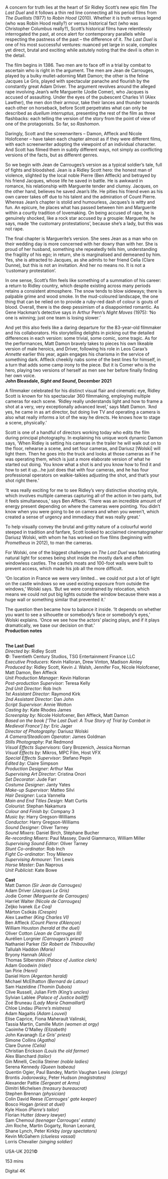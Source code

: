
A concern for truth lies at the heart of Sir Ridley Scott’s new epic film _The Last Duel_ and it follows a thin red line connecting all his period films from _The Duellists_ (1977) to _Robin Hood_ (2010). Whether it is truth versus legend (who was Robin Hood really?) or versus historical fact (who was Christopher Columbus really?), Scott’s historical films have relentlessly interrogated the past, at once alert for contemporary parallels while respecting the pastness of the past – the difference of it. _The Last Duel_ is one of his most successful ventures: nuanced yet large in scale, complex yet direct, brutal and exciting while astutely noting that the devil is often in the detail.

The film begins in 1386. Two men are to face off in a trial by combat to ascertain who is right in the argument. The men are Jean de Carrouges, played by a bulky mullet-adorning Matt Damon; the other is the feline Jacques Le Gris, played with spectacular panache and flourish by the constantly great Adam Driver. The argument revolves around the alleged rape involving Jean’s wife Marguerite (Jodie Comer), who Jacques is accused of assaulting. Under the eyes of the pubescent Charles VI (Alex Lawther), the men don their armour, take their lances and thunder towards each other on horseback, before Scott perpetrates what can only be described as _duellum interruptus_, presenting the rest of the film as three flashbacks: each telling the version of the story from the point of view of one of the protagonists. So far, so _Rashomon_.

Daringly, Scott and the screenwriters – Damon, Affleck and Nicole Holofcener – have taken each chapter almost as if they were different films, with each screenwriter adopting the viewpoint of an individual character. And Scott has filmed them in subtly different ways, not simply as conflicting versions of the facts, but as different genres.

So we begin with Jean de Carrouges’s version as a typical soldier’s tale, full of fights and bloodshed. Jean is a Ridley Scott hero: the honest man of violence, slighted by the local noble Pierre (Ben Affleck) and betrayed by his friend Jacques, whose life he saved in battle. He is awkward in romance, his relationship with Marguerite tender and clumsy. Jacques, on the other hand, believes he saved Jean’s life. He pities his friend even as his own career takes off due to his talent and the admiration of Count Pierre. Whereas Jean’s chapter is stolid and humourless, Jacques’s is witty and fun. An epicure, he places what has passed between him and Marguerite within a courtly tradition of lovemaking. On being accused of rape, he is genuinely shocked, like a rock star accused by a groupie: Marguerite, he says, made ‘the customary protestations’, because she’s a lady, but this was not rape.

The final chapter is Marguerite’s version. She sees Jean as a man who on their wedding day is more concerned with her dowry than with her. She is proud of her husband, something she repeatedly tells him, understanding the fragility of his ego; in return, she is marginalised and demeaned by him. Yes, she is attracted to Jacques, as she admits to her friend Celia (Clare Dunne), but this is not an invitation. And her no means no. It is not a ‘customary protestation’.

In one sense, Scott’s film feels like something of a summation of his career: a return to Ridley country, which despite existing across many periods retains a consistent atmosphere. The snow tends to blow sideways; there is palpable grime and wood smoke. In the mud-coloured landscape, the one thing that can be relied on to provide a ruby-red dash of colour is gouts of blood. Overall, there is the deep pessimism of a disappointed romantic. As Gene Hackman’s detective says in Arthur Penn’s _Night Moves_ (1975): ‘No one is winning; just one team is losing slower.’

And yet this also feels like a daring departure for the 83-year-old filmmaker and his collaborators. His storytelling delights in picking out the detailed differences in each version: some trivial, some comic, some tragic. As for the performances, Matt Damon bravely takes to pieces his own likeable version of male heroics, and Driver, following his role in Leos Carax’s _Annette_ earlier this year, again engages his charisma in the service of something dark. Affleck cheekily nabs some of the best lines for himself, in a turn that adds some camp irony to the piece. But it is Comer who is the hero, playing two versions of herself as men see her before finally finding her own voice.  
**John Bleasdale, _Sight and Sound_, December 2021**

A filmmaker celebrated for his distinct visual flair and cinematic eye, Ridley Scott is known for his spectacular 360 filmmaking, employing multiple cameras for each scene. ‘Ridley really understands light and how to frame a shot at a very, very exceptionally advanced level,’ says Matt Damon. ‘And yes, he came in as art director, but doing live TV and operating a camera is also what really informs a lot of the way he directs. He knows how to stage a scene, physically.’

Scott is one of a handful of directors working today who edits the film during principal photography. In explaining his unique work dynamic Damon says, ‘When Ridley is setting his cameras in the trailer he will walk out on to the floor, rehearse a scene, and set four cameras, and Dariusz [Wolski] will light them. Then he goes into the truck and looks at those cameras as if he was operating them, which is just a more elaborate version of what he started out doing. You know what a shot is and you know how to find it and how to set it up…he just does that with four cameras, and he has four professional operators on walkie-talkies adjusting the shot, and that’s your shot right there.’

‘It was really exciting for me to see Ridley’s very distinctive shooting style, which involves multiple cameras capturing all of the action in two parts, but it feels simultaneous,’ says Ben Affleck. ‘There was an incredible amount of energy present depending on where the cameras were pointing. You didn’t know when you were going to be on camera and when you weren’t, which created a sense of urgency and immediacy that was really great.’

To help visually convey the brutal and gritty nature of a colourful world steeped in tradition and fanfare, Scott looked to acclaimed cinematographer Dariusz Wolski, with whom he has worked on five films (beginning with _Prometheus_ in 2012), to man the cameras.

For Wolski, one of the biggest challenges on _The Last Duel_ was fabricating natural light for scenes being shot inside the mostly dark and often windowless castles. The castle’s moats and 100-foot walls were built to prevent access, which made his job all the more difficult.

‘On location in France we were very limited… we could not put a lot of light on the castle windows so we used existing exposure from outside the windows,’ Wolski says. ‘But we were constrained by relocation, which means we could not put big lights outside the window because there was a huge wall or something similar that prevented it.’

The question then became how to balance it inside. ‘It depends on whether you want to see a silhouette or somebody’s face or somebody’s eyes,’ Wolski explains. ‘Once we see how the actors’ placing plays, and if it plays dramatically, we base our decision on that.’  
**Production notes**
<br><br>

**The Last Duel**  
_Directed by_: Ridley Scott  
©: Twentieth Century Studios,  TSG Entertainment Finance LLC  
_Executive Producers_: Kevin Halloran,  Drew Vinton, Madison Ainley  
_Produced by_: Ridley Scott, Kevin J. Walsh, Jennifer Fox, Nicole Holofcener, Matt Damon, Ben Affleck  
_Unit Production Manager_: Kevin Halloran  
_Post-production Supervisor_: Teresa Kelly  
_2nd Unit Director_: Rob Inch  
_1st Assistant Director_: Raymond Kirk  
_2nd Assistant Director_: Dan John  
_Script Supervisor_: Annie Wotton  
_Casting by_: Kate Rhodes James  
_Screenplay by_: Nicole Holofcener,  Ben Affleck, Matt Damon  
_Based on the book [‘The Last Duel: A True Story of Trial by Combat in Medieval France’] by_: Eric Jager  
_Director of Photography_: Dariusz Wolski  
_A Camera/Steadicam Operator_: James Goldman  
_Stills Photography_: Pat Redmond  
_Visual Effects Supervisors_: Gary Brozenich,  Jessica Norman  
_Visual Effects by_: Mikros, MPC Film, Host VFX  
_Special Effects Supervisor_: Stefano Pepin  
_Edited by_: Claire Simpson  
_Production Designer_: Arthur Max  
_Supervising Art Director_: Cristina Onori  
_Set Decorator_: Jude Farr  
_Costume Designer_: Janty Yates  
_Make-up Supervisor_: Matteo Silvi  
_Hair Designer_: Luca Vannella  
_Main and End Titles Design_: Matt Curtis  
_Colourist_: Stephan Nakamura  
_Colour and Finish by_: Company 3  
_Music by_: Harry Gregson-Williams  
_Conductor_: Harry Gregson-Williams  
_Sound Designer_: Oliver Tarney  
_Sound Mixers_: Daniel Birch, Stéphane Bucher  
_Re-recording Mixers_: Paul Massey,  David Giammarco, William Miller  
_Supervising Sound Editor_: Oliver Tarney  
_Stunt Co-ordinator_: Rob Inch  
_Fight Co-ordinator_: Troy Milenov  
_Supervising Armourer_: Tim Lewis  
_Horse Master_: Dan Naprous  
_Unit Publicist_: Kate Bowe

**Cast**  
Matt Damon _(Sir Jean de Carrouges)_  
Adam Driver _(Jacques Le Gris)_  
Jodie Comer _(Marguerite de Carrouges)_  
Harriet Walter _(Nicole de Carrouges)_  
Zeljko Ivanek _(Le Coq)_  
Márton Csókás _(Crespin)_  
Alex Lawther _(King Charles VI)_  
Ben Affleck _(Count Pierre d’Alençon)_  
William Houston _(herald at the duel)_  
Oliver Cotton _(Jean de Carrouges III)_  
Aurélien Lorgnier _(Carrouges’s priest)_  
Nathaniel Parker _(Sir Robert de Thibouville)_  
Tallulah Haddon _(Marie)_  
Bryony Hannah _(Alice)_  
Thomas Silberstein _(Palace of Justice clerk)_  
Adam Goodwin _(rider)_  
Ian Pirie _(Henri)_  
Daniel Horn _(Argentan herald)_  
Michael McElhatton _(Bernard de Latour)_  
Sam Hazeldine _(Thomin Dubois)_  
Clive Russell, Julian Firth _(King’s uncles)_  
Sylvian Lablee _(Palace of Justice bailiff)_  
Zoé Bruneau _(Lady Marie Chamaillart)_  
Chloe Lindau _(Pierre’s mistress)_  
Adam Nagaitis _(Adam Louvel)_  
Elise Caprice, Fiona Maherault Valinski,  
Tassia Martin, Camille Mutin _(women at orgy)_  
Caoimhe O’Malley _(Elizabeth)_  
John Kavanagh _(Le Gris’ priest)_  
Simone Collins _(Agatha)_  
Clare Dunne _(Celia)_  
Christian Erickson _(Louis the old farmer)_  
Alex Blanchard _(tailor)_  
Gin Minelli, Cecilia Steiner _(noble ladies)_  
Serena Kennedy _(Queen Isabeau)_  
Quentin Ogier, Paul Bandey, Martin Vaughan Lewis _(clergy)_  
Brontis Jodorowsky, Peter Hudson _(magistrates)_  
Alexander Pattie _(Sergeant at Arms)_  
Dimitri Michelsen _(treasury bureaucrat)_  
Stephen Brennan _(physician)_  
Colin David Reese _(Carrouges’ gate keeper)_  
Bosco Hogan _(priest at duel)_  
Kyle Hixon _(Pierre’s tailor)_  
Florian Hutter _(dowry lawyer)_  
Sam Chemoul _(teenager Carrouges’ estate)_  
Jim Roche, Martin Gogarty, Ronan Leonard,  
Shane Lynch, Peter Kirkby _(orgy spectators)_  
Kevin McGahern _(clueless vassal)_  
Lorris Chevalier _(singing soldier)_

USA-UK 2021©

153 mins

Digital 4K
<!--stackedit_data:
eyJoaXN0b3J5IjpbMTQ3Mzg2MDM2M119
-->